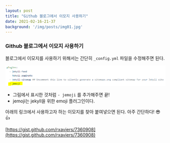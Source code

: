 ```yaml
---
layout: post
title: "Github 블로그에서 이모지 사용하기"
date: 2021-02-16-21-37
background: '/img/posts/img01.jpg'
---
```


### Github 블로그에서 이모지 사용하기

블로그에서 이모지를 사용하기 위해서는 간단히 `_config.yml` 파일을 수정해주면 된다.

<img src = "https://github.com/dongoknam/dongoknam.github.io/blob/master/img/posts/20210216-emoji.PNG" width="700px">

* 그림에서 표시한 것처럼 `- jemoji` 를 추가해주면 끝!
* jemoji는 jekyll을 위한 emoji 플러그인이다.

아래의 링크에서 사용하고자 하는 이모지를 찾아 붙여넣으면 된다.
아주 간단하다! :sunglasses: :+1:

[https://gist.github.com/rxaviers/7360908](https://gist.github.com/rxaviers/7360908)

